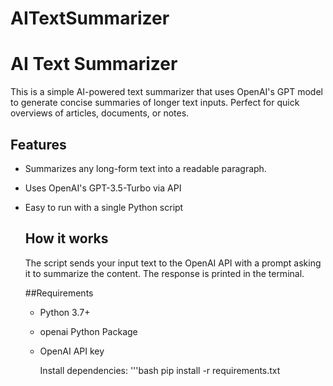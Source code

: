 # AITextSummarizer
# AI Text Summarizer

This is a simple AI-powered text summarizer that uses OpenAI's GPT model to generate concise summaries of longer text inputs. Perfect for quick overviews of articles, documents, or notes.

## Features

- Summarizes any long-form text into a readable paragraph.
- Uses OpenAI's GPT-3.5-Turbo via API
- Easy to run with a single Python script

  ## How it works

  The script sends your input text to the OpenAI API with a prompt asking it to summarize the content. The response is printed in the terminal.

  ##Requirements

  * Python 3.7+
  * openai Python Package
  * OpenAI API key

    Install dependencies:
    '''bash
    pip install -r requirements.txt
  
